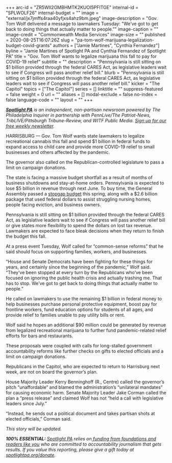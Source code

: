 +++
arc-id = "ZR5WII2GMBHMTK2KUOI5PFITGE"
internal-id = "SPLWOLF26"
internal-budget = ""
image = "external/jx7jmffs4raa40yfjxs4ahz9bm.jpeg"
image-description = "Gov. Tom Wolf delivered a message to lawmakers Tuesday: \"We’ve got to get back to doing things that actually matter to people.”"
image-caption = ""
image-credit = "Commonwealth Media Services"
image-size = ""
published = 2020-08-25T16:07:26Z
slug = "pa-tom-wolf-marijuana-legalization-budget-covid-grants"
authors = ["Jamie Martines", "Cynthia Fernandez"]
byline = "Jamie Martines of Spotlight PA and Cynthia Fernandez of Spotlight PA"
title = "Gov. Tom Wolf wants to legalize marijuana this fall to pay for COVID-19 relief"
subtitle = ""
description = "Pennsylvania is still sitting on $1 billion provided through the federal CARES Act, as legislative leaders wait to see if Congress will pass another relief bill."
blurb = "Pennsylvania is still sitting on $1 billion provided through the federal CARES Act, as legislative leaders wait to see if Congress will pass another relief bill."
kicker = "The Capitol"
topics = ["The Capitol"]
series = []
linktitle = ""
suppress-featured = false
weight = 0
url = ""
aliases = []
modal-exclude = false
no-index = false
language-code = ""
layout = ""
+++

<a href="https://www.spotlightpa.org/"><i><b>Spotlight PA</b></i></a><i> is an independent, non-partisan newsroom powered by The Philadelphia Inquirer in partnership with PennLive/The Patriot-News, TribLIVE/Pittsburgh Tribune-Review, and WITF Public Media. </i><a href="https://www.spotlightpa.org/newsletters"><i>Sign up for our free weekly newsletter</i></a><i>.</i>

HARRISBURG — Gov. Tom Wolf wants state lawmakers to legalize recreational cannabis this fall and spend $1 billion in federal funds to expand access to child care and provide more COVID-19 relief to small businesses and others affected by the pandemic.

The governor also called on the Republican-controlled legislature to pass a limit on campaign donations.

The state is facing a massive budget shortfall as a result of months of business shutdowns and stay-at-home orders. Pennsylvania is expected to lose $5 billion in revenue through next June. To buy time, the General Assembly passed a <a href="https://www.spotlightpa.org/news/2020/05/pennsylvania-short-term-budget-passes-wolf/">stopgap budget</a> this spring, along with a $2.6 billion package that used federal dollars to assist struggling nursing homes, people facing eviction, and business owners.

Pennsylvania is still sitting on $1 billion provided through the federal CARES Act, as legislative leaders wait to see if Congress will pass another relief bill or give states more flexibility to spend the dollars on lost tax revenue. Lawmakers are expected to face bleak decisions when they return to finish the budget this fall.

<script src="https://www.spotlightpa.org/embed.js" async></script><div data-spl-embed-version="1" data-spl-src="https://www.spotlightpa.org/embeds/newsletter-covid/"></div>

At a press event Tuesday, Wolf called for “common-sense reforms” that he said should focus on supporting families, workers, and businesses.

“House and Senate Democrats have been fighting for these things for years, and certainly since the beginning of the pandemic,” Wolf said. “They’ve been stopped at every turn by the Republicans who’ve been focused on ignoring the public health crisis and actually trashing me. That has to stop. We’ve got to get back to doing things that actually matter to people.”

He called on lawmakers to use the remaining $1 billion in federal money to help businesses purchase personal protective equipment, boost pay for frontline workers, fund education options for students of all ages, and provide relief to families unable to pay utility bills or rent.

Wolf said he hopes an additional $90 million could be generated by revenue from legalized recreational marijuana to further fund pandemic-related relief efforts for bars and restaurants.

<script src="https://www.spotlightpa.org/embed.js" async></script><div data-spl-embed-version="1" data-spl-src="https://www.spotlightpa.org/embeds/donate/"></div>

These proposals were coupled with calls for long-stalled government accountability reforms like further checks on gifts to elected officials and a limit on campaign donations.

Republicans in the Capitol, who are expected to return to Harrisburg next week, are not on board the governor’s plan.

House Majority Leader Kerry Benninghoff (R., Centre) called the governor’s pitch “unaffordable” and blamed the administration’s “unilateral mandates” for causing economic harm. Senate Majority Leader Jake Corman called the plan a “press release” and claimed Wolf has not “held a call with legislative leaders since July.”

“Instead, he sends out a political document and takes partisan shots at elected officials,” Corman said.

<i>This story will be updated. </i>

<i><b>100% ESSENTIAL:</b></i> <a href="https://www.spotlightpa.org/"><i>Spotlight PA</i></a><i> relies on</i><a href="https://www.spotlightpa.org/support"><i> funding from foundations and readers like you</i></a><i> who are committed to accountability journalism that gets results. If you value this reporting, please give a gift today at </i><a href="http://spotlightpa.org/donate"><i>spotlightpa.org/donate</i></a><i>.</i>
